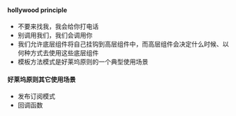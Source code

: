 #### hollywood principle
- 不要来找我，我会给你打电话
- 别调用我们，我们会调用你
- 我们允许底层组件将自己挂钩到高层组件中，而高层组件会决定什么时候、以何种方式去使用这些底层组件
- 模板方法模式是好莱坞原则的一个典型使用场景

#### 好莱坞原则其它使用场景
- 发布订阅模式
- 回调函数